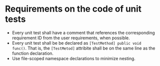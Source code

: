 # Requirements on the code of unit tests
* Every unit test shall have a comment that references the corresponding requirement ID from the user requirements, when possible.
* Every unit test shall be be declared as `[TestMethod] public void func()`. That is, the `[TestMetod]` attribite shall be on the same line as the function declaration.
* Use file-scoped namespace declarations to minimize nesting.
